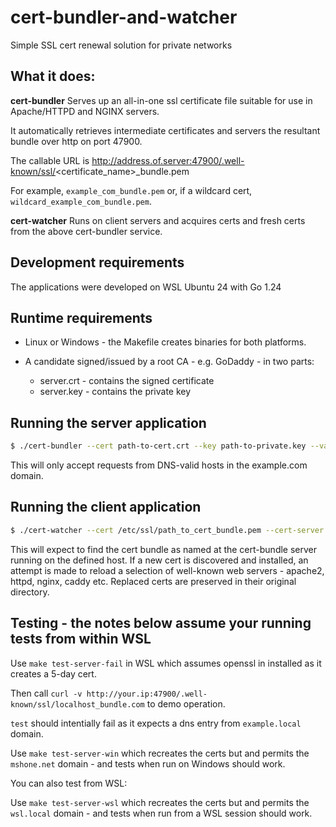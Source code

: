 # cert-bundler-and-watcher

Simple SSL cert renewal solution for private networks

## What it does:

**cert-bundler** Serves up an all-in-one ssl certificate file suitable for use in Apache/HTTPD and NGINX servers.

It automatically retrieves intermediate certificates and servers the resultant bundle over http on port 47900.

The callable URL is http://address.of.server:47900/.well-known/ssl/<certificate_name>\_bundle.pem

For example, `example_com_bundle.pem` or, if a wildcard cert, `wildcard_example_com_bundle.pem`.

**cert-watcher** Runs on client servers and acquires certs and fresh certs from the above cert-bundler service.

## Development requirements

The applications were developed on WSL Ubuntu 24 with Go 1.24

## Runtime requirements

- Linux or Windows - the Makefile creates binaries for both platforms.

- A candidate signed/issued by a root CA - e.g. GoDaddy - in two parts:
  - server.crt - contains the signed certificate
  - server.key - contains the private key

## Running the server application

```bash
$ ./cert-bundler --cert path-to-cert.crt --key path-to-private.key --valid-client-domain example.com
```

This will only accept requests from DNS-valid hosts in the example.com domain.

## Running the client application

```bash
$ ./cert-watcher --cert /etc/ssl/path_to_cert_bundle.pem --cert-server host.name.or.ip.address
```

This will expect to find the cert bundle as named at the cert-bundle server running on the defined host.
If a new cert is discovered and installed, an attempt is made to reload a selection of well-known web servers - apache2, httpd, nginx, caddy etc.
Replaced certs are preserved in their original directory.

## Testing - the notes below assume your running tests from within WSL

Use `make test-server-fail` in WSL which assumes openssl in installed as it creates a 5-day cert.

Then call `curl -v http://your.ip:47900/.well-known/ssl/localhost_bundle.com` to demo operation.

`test` should intentially fail as it expects a dns entry from `example.local` domain.

Use `make test-server-win` which recreates the certs but and permits the `mshone.net` domain - and tests when run on Windows should work.

You can also test from WSL:

Use `make test-server-wsl` which recreates the certs but and permits the `wsl.local` domain - and tests when run from a WSL session should work.
